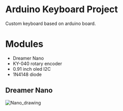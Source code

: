 # Arduino Keyboard Project

Custom keyboard based on arduino board.

# Modules
- Dreamer Nano
- KY-040 rotary encoder
- 0.91 inch oled I2C
- 1N4148 diode

## Dreamer Nano

![Nano_drawing](https://user-images.githubusercontent.com/18159012/103922316-ebcc3c80-5156-11eb-921f-36098731bf51.png)
